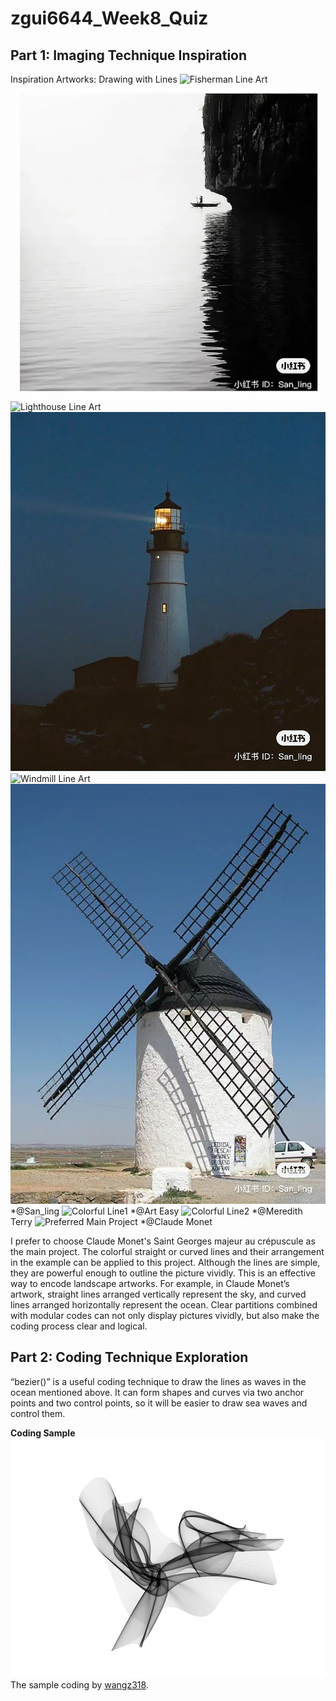 # zgui6644_Week8_Quiz

## Part 1: Imaging Technique Inspiration
Inspiration Artworks: Drawing with Lines
![Fisherman Line Art](readmeImages/Fisherman%20Line%20Art.JPG)
![Fisherman Origin](readmeImages/Fisherman%20Origin.JPG)
![Lighthouse Line Art](readmeImages/Lighthouse%20Line%20Art.JPG)
![Lighthouse Origin](readmeImages/Lighthouse%20Origin.JPG)
![Windmill Line Art](readmeImages/Windmill%20Line%20Art.JPG)
![Windmill Origin](readmeImages/Windmill%20Origin.JPG)
*@San_ling
![Colorful Line1](readmeImages/Colorful%20Line1.png)
*@Art Easy
![Colorful Line2](readmeImages/Colorful%20Line2.jpeg)
*@Meredith Terry
![Preferred Main Project](readmeImages/Claude_Monet,_Saint-Georges_majeur_au_crépuscule.jpg)
*@Claude Monet

I prefer to choose Claude Monet's Saint Georges majeur au crépuscule as the main project. The colorful straight or curved lines and their arrangement in the example can be applied to this project. Although the lines are simple, they are powerful enough to outline the picture vividly. This is an effective way to encode landscape artworks. For example, in Claude Monet’s artwork, straight lines arranged vertically represent the sky, and curved lines arranged horizontally represent the ocean. Clear partitions combined with modular codes can not only display pictures vividly, but also make the coding process clear and logical.

## Part 2: Coding Technique Exploration
“bezier()” is a useful coding technique to draw the lines as waves in the ocean mentioned above. It can form shapes and curves via two anchor points and two control points, so it will be easier to draw sea waves and control them.

**Coding Sample**
![Bezier Curves Sample](readmeImages/Bezier%20Curves%20Sample.png)
The sample coding by [wangz318](https://editor.p5js.org/wangz318/sketches/HAdppoOeX).